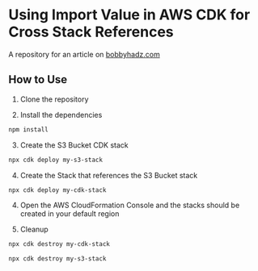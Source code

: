 # Using Import Value in AWS CDK for Cross Stack References

A repository for an article on
[bobbyhadz.com](https://bobbyhadz.com/blog/import-value-aws-cdk-cross-stack)

## How to Use

1. Clone the repository

2. Install the dependencies

```bash
npm install
```

3. Create the S3 Bucket CDK stack

```bash
npx cdk deploy my-s3-stack
```

4. Create the Stack that references the S3 Bucket stack

```bash
npx cdk deploy my-cdk-stack
```

4. Open the AWS CloudFormation Console and the stacks should be created in your
   default region

5. Cleanup

```bash
npx cdk destroy my-cdk-stack

npx cdk destroy my-s3-stack
```

